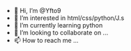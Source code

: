 - 👋 Hi, I’m @Yfto9
- 👀 I’m interested in html/css/python/J.s
- 🌱 I’m currently learning python
- 💞️ I’m looking to collaborate on ...
- 📫 How to reach me ...

<!---
Yfto9/Yfto9 is a ✨ special ✨ repository because its `README.md` (this file) appears on your GitHub profile.
You can click the Preview link to take a look at your changes.
--->
